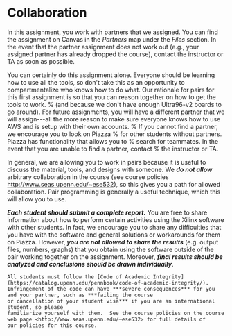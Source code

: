 # Collaboration
In this assignment, you work with partners that we assigned.  You can find
the assignment on Canvas in the *Partners* map under the
*Files* section.  In the event that
the partner assignment does not work out (e.g., your assigned partner
has already dropped the course), contact the instructor or TA as soon
as possible.

You can certainly do this assignment alone.
Everyone should be learning how to use all the tools, so don't take this as
an opportunity to compartmentalize who knows how to do what. 
Our rationale for pairs for this first assignment is so that you can reason
together on how to get the tools to work. 
% (and because we don't have enough Ultra96-v2 boards to go around).
For future assignments, you will have a different
partner that we will assign---all the more reason to make sure everyone knows
how to use AWS and is setup with their own accounts.
% If you cannot find a partner, we encourage you to look on Piazza
%    for other students without partners.  Piazza has functionality that allows you to
%    search for teammates.  In the event that you are unable to find a partner, contact
%    the instructor or TA.

In general, we are allowing you to work in pairs because it is useful to
discuss the material, tools, and designs with someone.  We
***do not allow*** arbitrary
collaboration in the course (see course policies
<http://www.seas.upenn.edu/~ese532>), so this gives you a path for
allowed collaboration.  Pair programming is generally a useful technique,
which this will allow you to use.

***Each student should submit a complete report.***  You are free to share information
about how to perform certain activities using the Xilinx software with other
students.  In fact, we encourage you to share any difficulties that you have with
the software and general solutions or workarounds for them on Piazza.  However, ***you are
not allowed to share the results*** (e.g. output files, numbers, graphs) that you obtain
using the software outside of the pair working together on the assignment.  Moreover,
***final results should be analyzed and conclusions should be drawn individually***.

```{warning}
All students must follow the [Code of Academic Integrity](https://catalog.upenn.edu/pennbook/code-of-academic-integrity/).
Infringement of the code can have ***severe consequences*** for you and your partner, such as ***failing the course
or cancellation of your student visa*** if you are an international student, so please
familiarize yourself with them.  See the course policies on the course
web page <http://www.seas.upenn.edu/~ese532> for full details of
our policies for this course.
```
